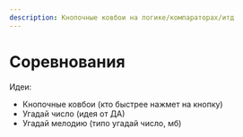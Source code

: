 ```yaml
---
description: Кнопочные ковбои на логике/компараторах/итд
---
```


# Соревнования

Идеи:

* Кнопочные ковбои \(кто быстрее нажмет на кнопку\)
* Угадай число \(идея от ДА\)
* Угадай мелодию \(типо угадай число, мб\)

